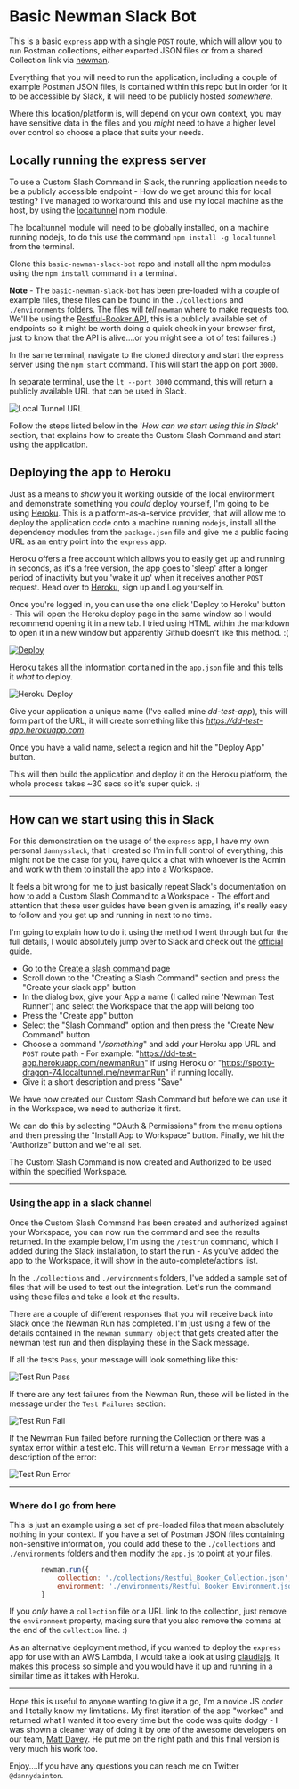 # Basic Newman Slack Bot

This is a basic `express` app with a single `POST` route, which will allow you to run Postman collections, either exported JSON files or from a shared Collection link via [newman](https://github.com/postmanlabs/newman).

Everything that you will need to run the application, including a couple of example Postman JSON files, is contained within this repo but in order for it to be accessible by Slack, it will need to be publicly hosted _somewhere_. 

Where this location/platform is, will depend on your own context, you may have sensitive data in the files and you _might_ need to have a higher level over control so choose a place that suits your needs.

## Locally running the express server

To use a Custom Slash Command in Slack, the running application needs to be a publicly accessible endpoint - How do we get around this for local testing? I've managed to workaround this and use my local machine as the host, by using the [localtunnel](https://localtunnel.github.io/www/) npm module.

The localtunnel module will need to be globally installed, on a machine running nodejs, to do this use the command `npm install -g localtunnel` from the terminal.

Clone this `basic-newman-slack-bot` repo and install all the npm modules using the `npm install` command in a terminal.

**Note** - The `basic-newman-slack-bot` has been pre-loaded with a couple of example files, these files can be found in the `./collections` and `./environments` folders. The files will _tell_ `newman` where to make requests too. We'll be using the [Restful-Booker API](https://restful-booker.herokuapp.com/), this is a publicly available set of endpoints so it might be worth doing a quick check in your browser first, just to know that the API is alive....or you might see a lot of test failures :)

In the same terminal, navigate to the cloned directory and start the `express` server using the `npm start` command. This will start the app on port `3000`.

In separate terminal, use the `lt --port 3000` command, this will return a publicly available URL that can be used in Slack. 

![Local Tunnel URL](./public/Local_Tunnel_URL.png)

Follow the steps listed below in the '_How can we start using this in Slack_' section, that explains how to create the Custom Slash Command and start using the application. 

## Deploying the app to Heroku

Just as a means to *show* you it working outside of the local environment and demonstrate something you _could_ deploy yourself, I'm going to be using [Heroku](https://www.heroku.com). This is a platform-as-a-service provider, that will allow me to deploy the application code onto a machine running `nodejs`, install all the dependency modules from the `package.json` file and give me a public facing URL as an entry point into the `express` app.

Heroku offers a free account which allows you to easily get up and running in seconds, as it's a free version, the app goes to 'sleep' after a longer period of inactivity but you 'wake it up' when it receives another `POST` request. Head over to [Heroku](https://signup.heroku.com/), sign up and Log yourself in.

Once you're logged in, you can use the one click 'Deploy to Heroku' button - This will open the Heroku deploy page in the same window so I would recommend opening it in a new tab. I tried using HTML within the markdown to open it in a new window but apparently Github doesn't like this method. :( 

[![Deploy](https://www.herokucdn.com/deploy/button.svg)](https://heroku.com/deploy?template=https://github.com/DannyDainton/basic-newman-slack-bot)

Heroku takes all the information contained in the `app.json` file and this tells it _what_ to deploy.

![Heroku Deploy](./public/Heroku_Deploy.PNG)

Give your application a unique name (I've called mine _dd-test-app_), this will form part of the URL, it will create something like this _https://dd-test-app.herokuapp.com_.

Once you have a valid name, select a region and hit the "Deploy App" button.

This will then build the application and deploy it on the Heroku platform, the whole process takes ~30 secs so it's super quick. :)

---

## How can we start using this in Slack

For this demonstration on the usage of the `express` app, I have my own personal `dannysslack`, that I created so I'm in full control of everything, this might not be the case for you, have quick a chat with whoever is the Admin and work with them to install the app into a Workspace.

It feels a bit wrong for me to just basically repeat Slack's documentation on how to add a Custom Slash Command to a Workspace - The effort and attention that these user guides have been given is amazing, it's really easy to follow and you get up and running in next to no time.

I'm going to explain how to do it using the method I went through but for the full details, I would absolutely jump over to Slack and check out the [official guide](https://api.slack.com/slash-commands). 

- Go to the [Create a slash command](https://api.slack.com/slash-commands) page
- Scroll down to the "Creating a Slash Command" section and press the "Create your slack app" button
- In the dialog box, give your App a name (I called mine 'Newman Test Runner') and select the Workspace that the app will belong too
- Press the "Create app" button
- Select the "Slash Command" option and then press the "Create New Command" button
- Choose a command "_/something_" and add your Heroku app URL and `POST` route path - For example: "https://dd-test-app.herokuapp.com/newmanRun" if using Heroku or "https://spotty-dragon-74.localtunnel.me/newmanRun" if running locally.
- Give it a short description and press "Save"

We have now created our Custom Slash Command but before we can use it in the Workspace, we need to authorize it first. 

We can do this by selecting "OAuth & Permissions" from the menu options and then pressing the "Install App to Workspace" button. Finally, we hit the "Authorize" button and we're all set. 

The Custom Slash Command is now created and Authorized to be used within the specified Workspace.

---

### Using the app in a slack channel

Once the Custom Slash Command has been created and authorized against your Workspace, you can now run the command and see the results returned. In the example below, I'm using the `/testrun` command, which I added during the Slack installation, to start the run - As you've added the app to the Workspace, it will show in the auto-complete/actions list.

In the `./collections` and `./environments` folders, I've added a sample set of files that will be used to test out the integration. Let's run the command using these files and take a look at the results.

There are a couple of different responses that you will receive back into Slack once the Newman Run has completed. I'm just using a few of the details contained in the `newman summary object` that gets created after the newman test run and then displaying these in the Slack message.

If all the tests `Pass`, your message will look something like this: 

![Test Run Pass](./public/Test_Run_Pass.png)

If there are any test failures from the Newman Run, these will be listed in the message under the `Test Failures` section:

![Test Run Fail](./public/Test_Run_Fail.png)

If the Newman Run failed before running the Collection or there was a syntax error within a test etc. This will return a `Newman Error` message with a description of the error: 

![Test Run Error](./public/Test_Run_Error.png)

---

### Where do I go from here

This is just an example using a set of pre-loaded files that mean absolutely nothing in your context. If you have a set of Postman JSON files containing non-sensitive information, you could add these to the `./collections` and `./environments` folders and then modify the `app.js` to point at your files. 

```javascript
        newman.run({
            collection: './collections/Restful_Booker_Collection.json',
            environment: './environments/Restful_Booker_Environment.json'
        }
```

If you _only_ have a `collection` file or a URL link to the collection, just remove the `environment` property, making sure that you also remove the comma at the end of the `collection` line. :)

As an alternative deployment method, if you wanted to deploy the `express` app for use with an AWS Lambda, I would take a look at using [claudiajs](https://claudiajs.com/tutorials/serverless-express.html), it makes this process so simple and you would have it up and running in a similar time as it takes with Heroku.

---

Hope this is useful to anyone wanting to give it a go, I'm a novice JS coder and I totally know my limitations. My first iteration of the app "worked" and returned what I wanted it too every time but the code was quite dodgy - I was shown a cleaner way of doing it by one of the awesome developers on our team, [Matt Davey](https://github.com/Matthew-Davey). He put me on the right path and this final version is very much his work too.

Enjoy....If you have any questions you can reach me on Twitter `@dannydainton`.
